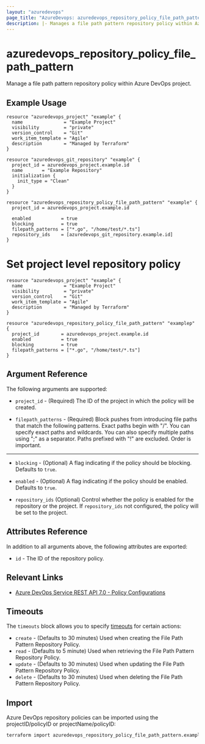 ```yaml
---
layout: "azuredevops"
page_title: "AzureDevops: azuredevops_repository_policy_file_path_pattern"
description: |- Manages a file path pattern repository policy within Azure DevOps project.
---
```


# azuredevops_repository_policy_file_path_pattern

Manage a file path pattern repository policy within Azure DevOps project.

## Example Usage

```hcl
resource "azuredevops_project" "example" {
  name               = "Example Project"
  visibility         = "private"
  version_control    = "Git"
  work_item_template = "Agile"
  description        = "Managed by Terraform"
}

resource "azuredevops_git_repository" "example" {
  project_id = azuredevops_project.example.id
  name       = "Example Repository"
  initialization {
    init_type = "Clean"
  }
}

resource "azuredevops_repository_policy_file_path_pattern" "example" {
  project_id = azuredevops_project.example.id

  enabled           = true
  blocking          = true
  filepath_patterns = ["*.go", "/home/test/*.ts"]
  repository_ids    = [azuredevops_git_repository.example.id]
}
```

# Set project level repository policy
```hcl
resource "azuredevops_project" "example" {
  name               = "Example Project"
  visibility         = "private"
  version_control    = "Git"
  work_item_template = "Agile"
  description        = "Managed by Terraform"
}

resource "azuredevops_repository_policy_file_path_pattern" "examplep" {
  project_id        = azuredevops_project.example.id
  enabled           = true
  blocking          = true
  filepath_patterns = ["*.go", "/home/test/*.ts"]
}
```

## Argument Reference

The following arguments are supported:

* `project_id` - (Required) The ID of the project in which the policy will be created.

* `filepath_patterns` - (Required) Block pushes from introducing file paths that match the following patterns. Exact paths begin with "/". You can specify exact paths and wildcards. You can also specify multiple paths using ";" as a separator. Paths prefixed with "!" are excluded. Order is important.

---

* `blocking` - (Optional) A flag indicating if the policy should be blocking. Defaults to `true`.

* `enabled` - (Optional) A flag indicating if the policy should be enabled. Defaults to `true`.

* `repository_ids` (Optional) Control whether the policy is enabled for the repository or the project. If `repository_ids` not configured, the policy will be set to the project.

## Attributes Reference

In addition to all arguments above, the following attributes are exported:

* `id` - The ID of the repository policy.

## Relevant Links

- [Azure DevOps Service REST API 7.0 - Policy Configurations](https://docs.microsoft.com/en-us/rest/api/azure/devops/policy/configurations?view=azure-devops-rest-7.0)

## Timeouts

The `timeouts` block allows you to specify [timeouts](https://developer.hashicorp.com/terraform/language/resources/syntax#operation-timeouts) for certain actions:

* `create` - (Defaults to 30 minutes) Used when creating the File Path Pattern Repository Policy.
* `read` - (Defaults to 5 minute) Used when retrieving the File Path Pattern Repository Policy.
* `update` - (Defaults to 30 minutes) Used when updating the File Path Pattern Repository Policy.
* `delete` - (Defaults to 30 minutes) Used when deleting the File Path Pattern Repository Policy.

## Import

Azure DevOps repository policies can be imported using the projectID/policyID or projectName/policyID:

```sh
terraform import azuredevops_repository_policy_file_path_pattern.example 00000000-0000-0000-0000-000000000000/0
```
